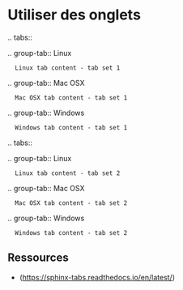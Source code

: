 # Utiliser des onglets

.. tabs::

   .. group-tab:: Linux

      Linux tab content - tab set 1

   .. group-tab:: Mac OSX

      Mac OSX tab content - tab set 1

   .. group-tab:: Windows

      Windows tab content - tab set 1

.. tabs::

   .. group-tab:: Linux

      Linux tab content - tab set 2

   .. group-tab:: Mac OSX

      Mac OSX tab content - tab set 2

   .. group-tab:: Windows

      Windows tab content - tab set 2

## Ressources

- (https://sphinx-tabs.readthedocs.io/en/latest/)